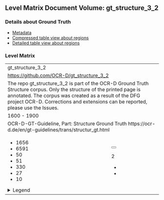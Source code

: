 <script type="text/javascript" charset="utf8" src="lang.js"> </script>
<link rel="stylesheet" href="table_hide.css"/>
<link rel="stylesheet" href="levelparser.css"/>
<div>
   <h2>Level Matrix Document Volume: gt_structure_3_2</h2>
   <h3>Details about Ground Truth</h3>
   <ul>
      <li>
         <a href="metadata">Metadata</a>
      </li>
      <li>
         <a href="table">Compressed table view about regions</a>
      </li>
      <li>
         <a href="overview">Detailed table view about regions</a>
      </li>
   </ul>
</div>
<div>
   <h3>Level Matrix</h3>
   <table class="volumelevel">
      <tr>
         <td class="vname" colspan="2">gt_structure_3_2</td>
      </tr>
      <tr>
         <td class="url" colspan="2">
            <a href="https://github.com/OCR-D/gt_structure_3_2">https://github.com/OCR-D/gt_structure_3_2</a>
         </td>
      </tr>
      <tr>
         <td class="description" colspan="2">The repo gt_structure_3_2 is part of the OCR-D Ground Truth Structure corpus. Only the structure of the printed page is annotated. The corpus was created as a result of the DFG project OCR-D. Corrections and extensions can be reported, please use the Issues.</td>
      </tr>
      <tr>
         <td class="time" colspan="2">1600 - 1900</td>
      </tr>
      <tr>
         <td class="guidelines" colspan="2">OCR-D-GT-Guideline, Part: Structure Ground Truth
https://ocr-d.de/en/gt-guidelines/trans/structur_gt.html</td>
      </tr>
      <tr>
         <td>
            <ul class="grid-l">
               <li class="key16">1656</li>
               <li class="key1">6591</li>
               <li class="key4">50</li>
               <li class="key5">51</li>
               <li class="key7">330</li>
               <li class="key8">27</li>
               <li class="key12">10</li>
            </ul>
            <details>
               <summary class="infolegend">Legend</summary>
               <dl class="grid">
                  <dt>Page</dt>
                  <dd>Page</dd>
                  <dt>TxtRegion</dt>
                  <dd>
                     <a href="https://ocr-d.de/en/gt-guidelines/trans/lytextregion.html"
                        target="_blank">TextRegion</a>
                  </dd>
                  <dt>GraphRegion</dt>
                  <dd>
                     <a href="https://ocr-d.de/en/gt-guidelines/trans/lyGraphik.html"
                        target="_blank">GraphicRegion</a>
                  </dd>
                  <dt>TabRegion</dt>
                  <dd>
                     <a href="https://ocr-d.de/en/gt-guidelines/trans/lyTabellen.html"
                        target="_blank">TableRegion</a>
                  </dd>
                  <dt>SepRegion</dt>
                  <dd>
                     <a href="https://ocr-d.de/en/gt-guidelines/trans/lySeparatoren.html"
                        target="_blank">SeperatorRegion</a>
                  </dd>
                  <dt>MathRegion</dt>
                  <dd>
                     <a href="https://ocr-d.de/en/gt-guidelines/trans/lyMathematische_Zeichen.html"
                        target="_blank">MathsRegion</a>
                  </dd>
                  <dt>NoiseRegion</dt>
                  <dd>
                     <a href="https://ocr-d.de/en/gt-guidelines/trans/lyRauschen.html"
                        target="_blank">NoiseRegion</a>
                  </dd>
               </dl>
            </details>
         </td>
         <td class="leveldesc">
            <button type="button"
                    class="bilanguage"
                    onclick="changeLanguage()"
                    data-en="Deutsch"
                    data-de="English"> </button>
            <p class="bilanguage"
               data-de="Layout-Transkription entspricht dem Level 2."
               data-en="Layout Transcription corresponds to level 2."/>
            <span class="level">2</span>
            <ul>
               <li>
                  <a href="https://ocr-d.de/en/gt-guidelines/trans/structur_gt.html">
                     <span class="bilanguage"
                           data-de="Allgemeines zum Structure Ground Truth"
                           data-en="General explanation of the Structure Ground Truth"/>
                  </a>
               </li>
               <li>
                  <a href="https://ocr-d.de/en/gt-guidelines/trans/ly_level_2_5.html">
                     <span class="bilanguage"
                           data-de="Wie wird im Level 2 das Layout transkribiert."
                           data-en="How to transcribe the layout in Level 2."/>
                  </a>
               </li>
            </ul>
         </td>
      </tr>
   </table>
</div>
